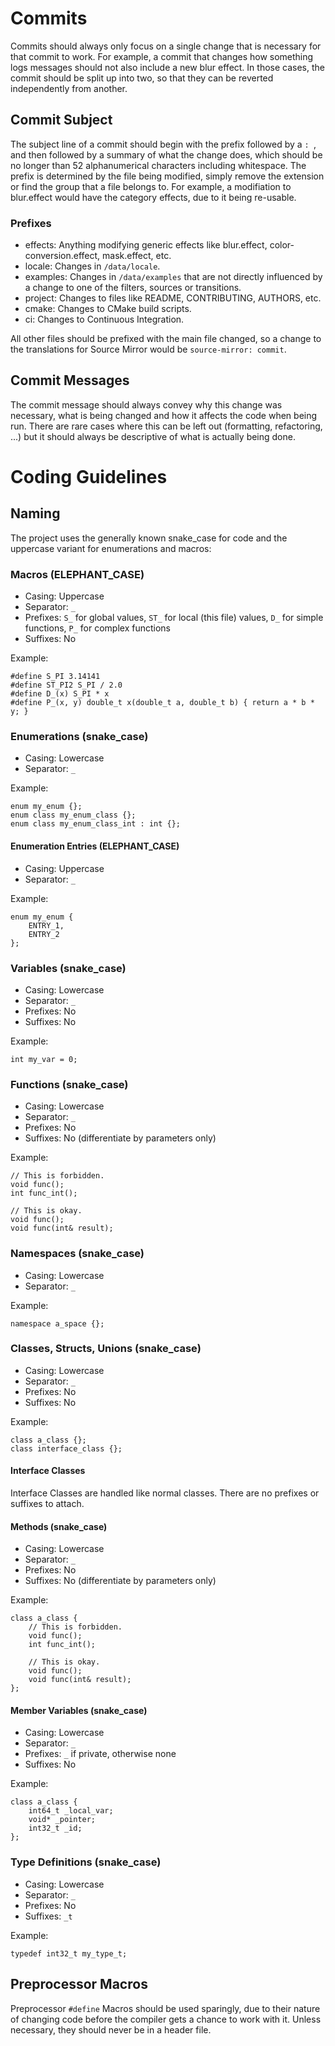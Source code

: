 # Commits
Commits should always only focus on a single change that is necessary for that commit to work. For example, a commit that changes how something logs messages should not also include a new blur effect. In those cases, the commit should be split up into two, so that they can be reverted independently from another.

## Commit Subject
The subject line of a commit should begin with the prefix followed by a `: `, and then followed by a summary of what the change does, which should be no longer than 52 alphanumerical characters including whitespace. The prefix is determined by the file being modified, simply remove the extension or find the group that a file belongs to. For example, a modifiation to blur.effect would have the category effects, due to it being re-usable.

### Prefixes
- effects: Anything modifying generic effects like blur.effect, color-conversion.effect, mask.effect, etc.
- locale: Changes in `/data/locale`.
- examples: Changes in `/data/examples` that are not directly influenced by a change to one of the filters, sources or transitions.
- project: Changes to files like README, CONTRIBUTING, AUTHORS, etc.
- cmake: Changes to CMake build scripts.
- ci: Changes to Continuous Integration.

All other files should be prefixed with the main file changed, so a change to the translations for Source Mirror would be `source-mirror: commit`.

## Commit Messages
The commit message should always convey why this change was necessary, what is being changed and how it affects the code when being run. There are rare cases where this can be left out (formatting, refactoring, ...) but it should always be descriptive of what is actually being done.

# Coding Guidelines

## Naming
The project uses the generally known snake_case for code and the uppercase variant for enumerations and macros:

### Macros (ELEPHANT_CASE)
- Casing: Uppercase
- Separator: `_`
- Prefixes: `S_` for global values, `ST_` for local (this file) values, `D_` for simple functions, `P_` for complex functions
- Suffixes: No

Example:
```
#define S_PI 3.14141
#define ST_PI2 S_PI / 2.0
#define D_(x) S_PI * x
#define P_(x, y) double_t x(double_t a, double_t b) { return a * b * y; }
```

### Enumerations (snake_case)
- Casing: Lowercase
- Separator: `_`

Example:
```
enum my_enum {};
enum class my_enum_class {};
enum class my_enum_class_int : int {};
```

#### Enumeration Entries (ELEPHANT_CASE)
- Casing: Uppercase
- Separator: `_`

Example:
```
enum my_enum {
	ENTRY_1,
	ENTRY_2
};
```

### Variables (snake_case)
- Casing: Lowercase
- Separator: `_`
- Prefixes: No
- Suffixes: No

Example:
```
int my_var = 0;
```

### Functions (snake_case)
- Casing: Lowercase
- Separator: `_`
- Prefixes: No
- Suffixes: No (differentiate by parameters only)

Example:
```
// This is forbidden.
void func();
int func_int();

// This is okay.
void func();
void func(int& result);
```

### Namespaces (snake_case)
- Casing: Lowercase
- Separator: `_`

Example:
```
namespace a_space {};
```

### Classes, Structs, Unions (snake_case)
- Casing: Lowercase
- Separator: `_`
- Prefixes: No
- Suffixes: No

Example:
```
class a_class {};
class interface_class {};
```

#### Interface Classes
Interface Classes are handled like normal classes. There are no prefixes or suffixes to attach.

#### Methods (snake_case)
- Casing: Lowercase
- Separator: `_`
- Prefixes: No
- Suffixes: No (differentiate by parameters only)

Example:
```
class a_class {	
	// This is forbidden.
	void func();
	int func_int();
	
	// This is okay.
	void func();
	void func(int& result);
};
```

#### Member Variables (snake_case)
- Casing: Lowercase
- Separator: `_`
- Prefixes: `_` if private, otherwise none
- Suffixes: No

Example:
```
class a_class {
	int64_t _local_var;
	void* _pointer;
	int32_t _id;
};
```

### Type Definitions (snake_case)
- Casing: Lowercase
- Separator: `_`
- Prefixes: No
- Suffixes: `_t`

Example:
```
typedef int32_t my_type_t;
```

## Preprocessor Macros
Preprocessor `#define` Macros should be used sparingly, due to their nature of changing code before the compiler gets a chance to work with it. Unless necessary, they should never be in a header file.

